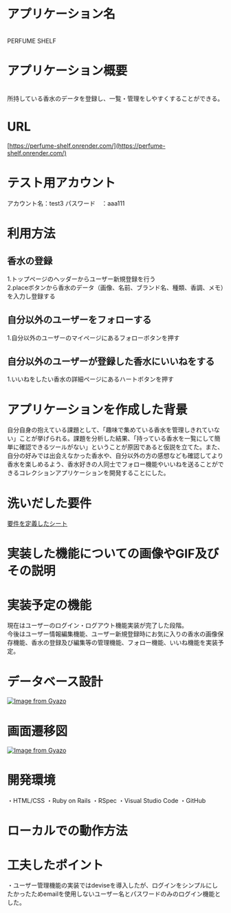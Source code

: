 # アプリケーション名
<br>
PERFUME SHELF
<br>

# アプリケーション概要
<br>
所持している香水のデータを登録し、一覧・管理をしやすくすることができる。
<br>

# URL
[https://perfume-shelf.onrender.com/](https://perfume-shelf.onrender.com/)
<br>

# テスト用アカウント
アカウント名：test3
パスワード　：aaa111
<br>

# 利用方法
## 香水の登録
1.トップページのヘッダーからユーザー新規登録を行う<br>
2.placeボタンから香水のデータ（画像、名前、ブランド名、種類、香調、メモ）を入力し登録する
<br>

## 自分以外のユーザーをフォローする
1.自分以外のユーザーのマイページにあるフォローボタンを押す
<br>

## 自分以外のユーザーが登録した香水にいいねをする
1.いいねをしたい香水の詳細ページにあるハートボタンを押す
<br>

# アプリケーションを作成した背景
自分自身の抱えている課題として、「趣味で集めている香水を管理しきれていない」ことが挙げられる。課題を分析した結果、「持っている香水を一覧にして簡単に確認できるツールがない」ということが原因であると仮説を立てた。また、自分の好みでは出会えなかった香水や、自分以外の方の感想なども確認してより香水を楽しめるよう、香水好きの人同士でフォロー機能やいいねを送ることができるコレクションアプリケーションを開発することにした。
<br>

# 洗いだした要件
[要件を定義したシート](https://docs.google.com/spreadsheets/d/1frxHiw0JKlAskpwfM3xjC3Ob6_ECQ9hjufJ-KlnCB_M/edit#gid=982722306)
<br>

# 実装した機能についての画像やGIF及びその説明

# 実装予定の機能
現在はユーザーのログイン・ログアウト機能実装が完了した段階。<br>
今後はユーザー情報編集機能、ユーザー新規登録時にお気に入りの香水の画像保存機能、香水の登録及び編集等の管理機能、フォロー機能、いいね機能を実装予定。
<br>

# データベース設計
[![Image from Gyazo](https://i.gyazo.com/b06b030769c1f41eb4b9c6c286a8cd29.png)](https://gyazo.com/b06b030769c1f41eb4b9c6c286a8cd29)
<br>

# 画面遷移図
[![Image from Gyazo](https://i.gyazo.com/2e29546b1b1b74877421a302f83a0de9.png)](https://gyazo.com/2e29546b1b1b74877421a302f83a0de9)
<br>
# 開発環境
・HTML/CSS
・Ruby on Rails
・RSpec
・Visual Studio Code
・GitHub
# ローカルでの動作方法

# 工夫したポイント
・ユーザー管理機能の実装ではdeviseを導入したが、ログインをシンプルにしたかったためemailを使用しないユーザー名とパスワードのみのログイン機能とした。


